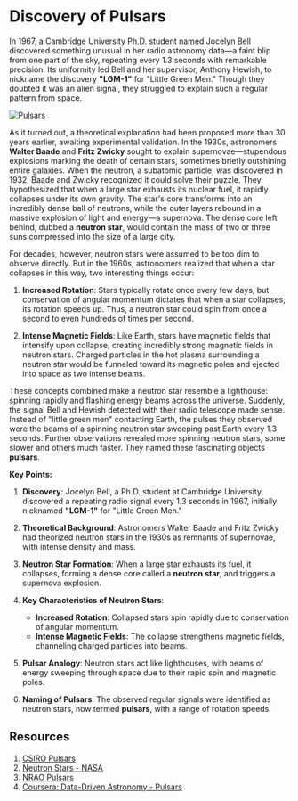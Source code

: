 # Discovery of Pulsars

In 1967, a Cambridge University Ph.D. student named Jocelyn Bell discovered something unusual in her radio astronomy data—a faint blip from one part of the sky, repeating every 1.3 seconds with remarkable precision. Its uniformity led Bell and her supervisor, Anthony Hewish, to nickname the discovery **"LGM-1"** for "Little Green Men." Though they doubted it was an alien signal, they struggled to explain such a regular pattern from space.

![Pulsars](https://spaceaustralia.com/sites/default/files/2022-08/Jocelyn_First_Pulsar_with_Chart_Recordings.jpg)

As it turned out, a theoretical explanation had been proposed more than 30 years earlier, awaiting experimental validation. In the 1930s, astronomers **Walter Baade** and **Fritz Zwicky** sought to explain supernovae—stupendous explosions marking the death of certain stars, sometimes briefly outshining entire galaxies. When the neutron, a subatomic particle, was discovered in 1932, Baade and Zwicky recognized it could solve their puzzle. They hypothesized that when a large star exhausts its nuclear fuel, it rapidly collapses under its own gravity. The star's core transforms into an incredibly dense ball of neutrons, while the outer layers rebound in a massive explosion of light and energy—a supernova. The dense core left behind, dubbed a **neutron star**, would contain the mass of two or three suns compressed into the size of a large city.

For decades, however, neutron stars were assumed to be too dim to observe directly. But in the 1960s, astronomers realized that when a star collapses in this way, two interesting things occur:

1. **Increased Rotation**: Stars typically rotate once every few days, but conservation of angular momentum dictates that when a star collapses, its rotation speeds up. Thus, a neutron star could spin from once a second to even hundreds of times per second.

2. **Intense Magnetic Fields**: Like Earth, stars have magnetic fields that intensify upon collapse, creating incredibly strong magnetic fields in neutron stars. Charged particles in the hot plasma surrounding a neutron star would be funneled toward its magnetic poles and ejected into space as two intense beams.

These concepts combined make a neutron star resemble a lighthouse: spinning rapidly and flashing energy beams across the universe. Suddenly, the signal Bell and Hewish detected with their radio telescope made sense. Instead of "little green men" contacting Earth, the pulses they observed were the beams of a spinning neutron star sweeping past Earth every 1.3 seconds. Further observations revealed more spinning neutron stars, some slower and others much faster. They named these fascinating objects **pulsars**.

**Key Points:**

1. **Discovery**: Jocelyn Bell, a Ph.D. student at Cambridge University, discovered a repeating radio signal every 1.3 seconds in 1967, initially nicknamed **"LGM-1"** for "Little Green Men."

2. **Theoretical Background**: Astronomers Walter Baade and Fritz Zwicky had theorized neutron stars in the 1930s as remnants of supernovae, with intense density and mass.

3. **Neutron Star Formation**: When a large star exhausts its fuel, it collapses, forming a dense core called a **neutron star**, and triggers a supernova explosion.

4. **Key Characteristics of Neutron Stars**:
   - **Increased Rotation**: Collapsed stars spin rapidly due to conservation of angular momentum.
   - **Intense Magnetic Fields**: The collapse strengthens magnetic fields, channeling charged particles into beams.

5. **Pulsar Analogy**: Neutron stars act like lighthouses, with beams of energy sweeping through space due to their rapid spin and magnetic poles.

6. **Naming of Pulsars**: The observed regular signals were identified as neutron stars, now termed **pulsars**, with a range of rotation speeds.

## Resources

1. [CSIRO Pulsars](https://www.atnf.csiro.au/outreach/education/everyone/pulsars/index.html)
2. [Neutron Stars - NASA](https://imagine.gsfc.nasa.gov/science/objects/neutron_stars1.html#:~:text=Most%20neutron%20stars%20are%20observed,along%20the%20two%20magnetic%20poles)
3. [NRAO Pulsars](https://public.nrao.edu/radio-astronomy/pulsars/)
4. [Coursera: Data-Driven Astronomy - Pulsars](https://www.coursera.org/learn/data-driven-astronomy/lecture/Q0lWr/pulsars)
